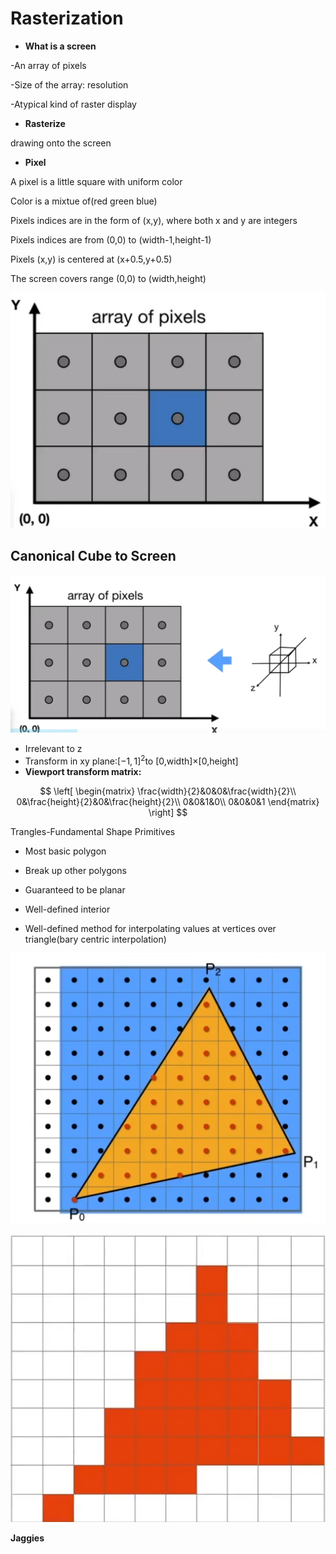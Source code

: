 # Rasterization

* **What is a screen**

-An array of pixels

-Size of the array: resolution

-Atypical kind of raster display

* **Rasterize**

drawing onto the screen

* **Pixel**

A pixel is a little square with uniform color

Color is a mixtue of(red green blue)

Pixels indices are in the form of (x,y), where both x and y are integers

Pixels indices are from (0,0) to (width-1,height-1)

Pixels (x,y) is centered at (x+0.5,y+0.5)

The screen covers range (0,0) to (width,height)

![image-20241211174915548](assets/image-20241211174915548.png)

## Canonical Cube to Screen

![image-20241211180101230](assets/image-20241211180101230.png)

* Irrelevant to z
* Transform in xy plane:$[-1,1]^{2}$to [0,width]×[0,height]
* **Viewport transform matrix:**

$$
\left[
\begin{matrix}
\frac{width}{2}&0&0&\frac{width}{2}\\
0&\frac{height}{2}&0&\frac{height}{2}\\
0&0&1&0\\
0&0&0&1
\end{matrix}
\right]
$$

Trangles-Fundamental Shape Primitives

* Most basic polygon

* Break up other polygons

* Guaranteed to be planar

* Well-defined interior

* Well-defined method for interpolating values at vertices over triangle(bary centric interpolation)

  

![image-20241212104228314](assets/image-20241212104228314.png)

![image-20241212104822808](assets/image-20241212104822808.png)

**Jaggies**
